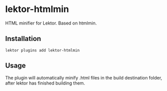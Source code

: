 # lektor-htmlmin

HTML minifier for Lektor. Based on htmlmin.

## Installation

```
lektor plugins add lektor-htmlmin
```

## Usage
The plugin will automatically minify .html files in the build destination 
folder, after lektor has finished building them. 

